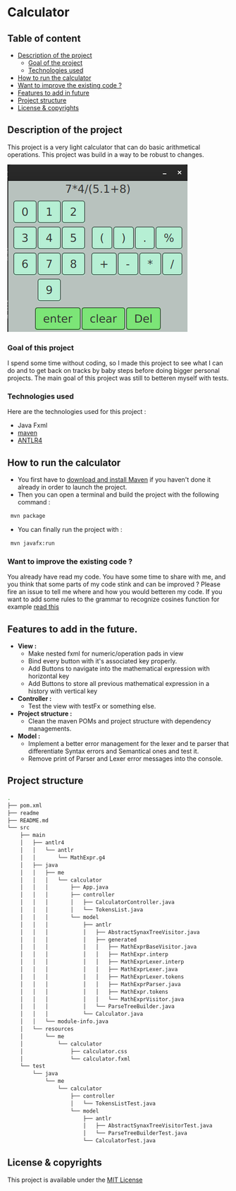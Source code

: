 # Calculator

## Table of content
* [Description of the project](#description-of-the-project)
  * [Goal of the project](#goal-of-the-project)
  * [Technologies used](#technologies-used)
* [How to run the calculator](#how-to-run-the-calculator)
* [Want to improve the existing code ?](#want-to-improve-the-existing-code-?)
* [Features to add in future](#features-to-add-in-future)
* [Project structure](#project-structure)
* [License & copyrights](#licence)

<a name="description-of-the-project"></a>
## Description of the project
This project is a very light calculator that can do basic arithmetical operations. This project was build in a way to be robust to changes.

![preview](./readme/calculator_preview1.png)

<a name="goal-of-the-project"></a>
### Goal of this project
I spend some time without coding, so I made this project to see what I can do and to get back on tracks by baby steps before doing bigger personal projects.
The main goal of this project was still to betteren myself with tests.

<a name="technologies-used"></a>
### Technologies used
Here are the technologies used for this project :
  - Java Fxml
  - [maven](https://maven.apache.org/)
  - [ANTLR4](https://www.antlr.org/)

<a name="how-to-run-the-calculator"></a>
## How to run the calculator
- You first have to [download and install Maven](https://maven.apache.org/download.cgi) if you haven't done it already in order to launch the project.
- Then you can open a terminal and build the project with the following command : 
```bash
 mvn package 
 ```
- You can finally run the project with :
```bash
 mvn javafx:run
```

<a name="want-to-improve-the-existing-code-?"></a>
### Want to improve the existing code ?
You already have read my code. You have some time to share with me, and you think that some parts of my code stink and can be improved ? Please fire an issue to tell me where and how you would betteren my code.
If you want to add some rules to the grammar to recognize cosines function for example [read this](./calculatorservice/README.md)

<a name="features-to-add-in-future"></a>
## Features to add in the future.
  - **View :**
    - Make nested fxml for numeric/operation pads in view
    - Bind every button with it's associated key properly.
    - Add Buttons to navigate into the mathematical expression with horizontal key
    - Add Buttons to store all previous mathematical expression in a history with vertical key
  - **Controller :**
    - Test the view with testFx or something else.
  - **Project structure :**
    - Clean the maven POMs and project structure with dependency managements.
  - **Model :**
    - Implement a better error management for the lexer and te parser that differentiate Syntax errors and Semantical ones and test it.
    - Remove print of Parser and Lexer error messages into the console.
<a name="project-structure"></a>
## Project structure
```bash
.
├── pom.xml
├── readme
├── README.md
└── src
    ├── main
    │   ├── antlr4
    │   │   └── antlr
    │   │       └── MathExpr.g4
    │   ├── java
    │   │   ├── me
    │   │   │   └── calculator
    │   │   │       ├── App.java
    │   │   │       ├── controller
    │   │   │       │   ├── CalculatorController.java
    │   │   │       │   └── TokensList.java
    │   │   │       └── model
    │   │   │           ├── antlr
    │   │   │           │   ├── AbstractSynaxTreeVisitor.java
    │   │   │           │   ├── generated
    │   │   │           │   │   ├── MathExprBaseVisitor.java
    │   │   │           │   │   ├── MathExpr.interp
    │   │   │           │   │   ├── MathExprLexer.interp
    │   │   │           │   │   ├── MathExprLexer.java
    │   │   │           │   │   ├── MathExprLexer.tokens
    │   │   │           │   │   ├── MathExprParser.java
    │   │   │           │   │   ├── MathExpr.tokens
    │   │   │           │   │   └── MathExprVisitor.java
    │   │   │           │   └── ParseTreeBuilder.java
    │   │   │           └── Calculator.java
    │   │   └── module-info.java
    │   └── resources
    │       └── me
    │           └── calculator
    │               ├── calculator.css
    │               └── calculator.fxml
    └── test
        └── java
            └── me
                └── calculator
                    ├── controller
                    │   └── TokensListTest.java
                    └── model
                        ├── antlr
                        │   ├── AbstractSynaxTreeVisitorTest.java
                        │   └── ParseTreeBuilderTest.java
                        └── CalculatorTest.java
```
<a name="licence"></a>
## License & copyrights

This project is available under the [MIT License](LICENCE)
